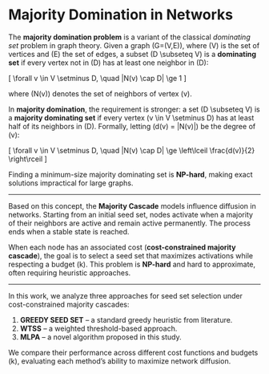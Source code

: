# Majority Domination in Networks

The **majority domination problem** is a variant of the classical *dominating set* problem in graph theory. Given a graph \(G=(V,E)\), where \(V\) is the set of vertices and \(E\) the set of edges, a subset \(D \subseteq V\) is a **dominating set** if every vertex not in \(D\) has at least one neighbor in \(D\):

\[
\forall v \in V \setminus D, \quad |N(v) \cap D| \ge 1
\]

where \(N(v)\) denotes the set of neighbors of vertex \(v\).

In **majority domination**, the requirement is stronger: a set \(D \subseteq V\) is a **majority dominating set** if every vertex \(v \in V \setminus D\) has at least half of its neighbors in \(D\). Formally, letting \(d(v) = |N(v)|\) be the degree of \(v\):

\[
\forall v \in V \setminus D, \quad |N(v) \cap D| \ge \left\lceil \frac{d(v)}{2} \right\rceil
\]

Finding a minimum-size majority dominating set is **NP-hard**, making exact solutions impractical for large graphs.

---

Based on this concept, the **Majority Cascade** models influence diffusion in networks. Starting from an initial seed set, nodes activate when a majority of their neighbors are active and remain active permanently. The process ends when a stable state is reached.

When each node has an associated cost (**cost-constrained majority cascade**), the goal is to select a seed set that maximizes activations while respecting a budget \(k\). This problem is **NP-hard** and hard to approximate, often requiring heuristic approaches.

---

In this work, we analyze three approaches for seed set selection under cost-constrained majority cascades:

1. **GREEDY SEED SET** – a standard greedy heuristic from literature.  
2. **WTSS** – a weighted threshold-based approach.  
3. **MLPA** – a novel algorithm proposed in this study.  

We compare their performance across different cost functions and budgets \(k\), evaluating each method’s ability to maximize network diffusion.
